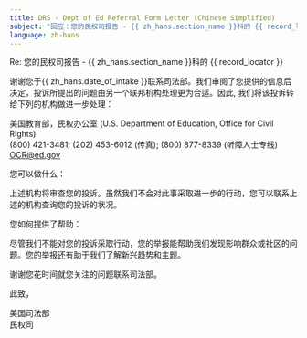 ```yaml
---
title: DRS - Dept of Ed Referral Form Letter (Chinese Simplified)
subject: "回应：您的民权司报告 - {{ zh_hans.section_name }}科的 {{ record_locator }}"
language: zh-hans
---
```

Re:		您的民权司报告 - {{ zh_hans.section_name }}科的 {{ record_locator }}

谢谢您于{{ zh_hans.date_of_intake }}联系司法部。我们审阅了您提供的信息后决定，投诉所提出的问题由另一个联邦机构处理更为合适。因此, 我们将该投诉转给下列的机构做进一步处理：

美国教育部，民权办公室 (U.S. Department of Education, Office for Civil Rights)  
(800) 421-3481; (202) 453-6012 (传真); (800) 877-8339 (听障人士专线)  
OCR@ed.gov

您可以做什么：

上述机构将审查您的投诉。虽然我们不会对此事采取进一步的行动，您可以联系上述的机构查询您的投诉的状况。

您如何提供了帮助：

尽管我们不能对您的投诉采取行动，您的举报能帮助我们发现影响群众或社区的问题。您的举报还有助于我们了解新兴趋势和主题。

谢谢您花时间就您关注的问题联系司法部。

此致，


美国司法部  
民权司
